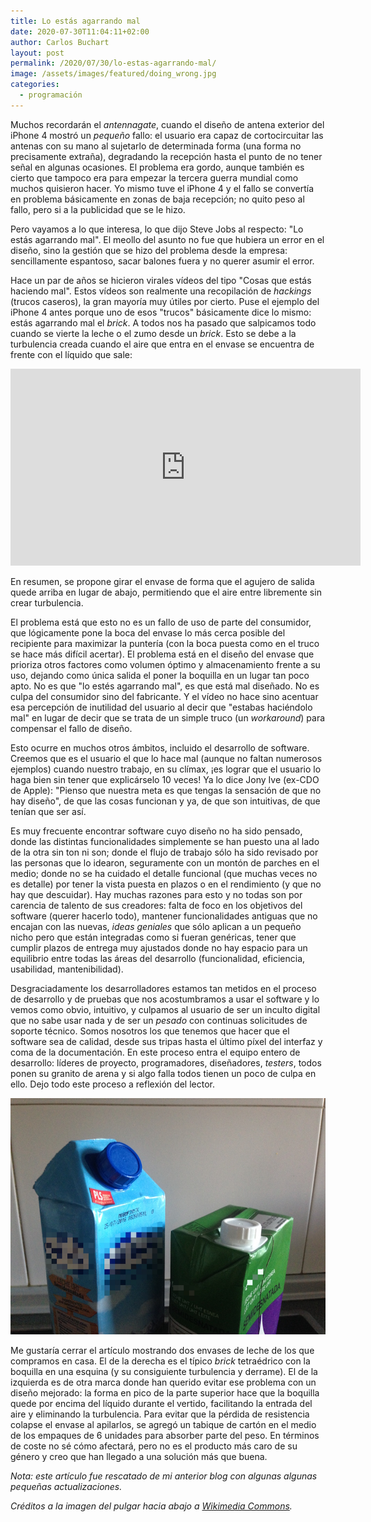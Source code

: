 ```yaml
---
title: Lo estás agarrando mal
date: 2020-07-30T11:04:11+02:00
author: Carlos Buchart
layout: post
permalink: /2020/07/30/lo-estas-agarrando-mal/
image: /assets/images/featured/doing_wrong.jpg
categories:
  - programación
---
```

Muchos recordarán el _antennagate_, cuando el diseño de antena exterior del iPhone 4 mostró un _pequeño_ fallo: el usuario era capaz de cortocircuitar las antenas con su mano al sujetarlo de determinada forma (una forma no precisamente extraña), degradando la recepción hasta el punto de no tener señal en algunas ocasiones. El problema era gordo, aunque también es cierto que tampoco era para empezar la tercera guerra mundial como muchos quisieron hacer. Yo mismo tuve el iPhone 4 y el fallo se convertía en problema básicamente en zonas de baja recepción; no quito peso al fallo, pero si a la publicidad que se le hizo.

Pero vayamos a lo que interesa, lo que dijo Steve Jobs al respecto: "Lo estás agarrando mal". El meollo del asunto no fue que hubiera un error en el diseño, sino la gestión que se hizo del problema desde la empresa: sencillamente espantoso, sacar balones fuera y no querer asumir el error.

Hace un par de años se hicieron virales vídeos del tipo "Cosas que estás haciendo mal". Estos vídeos son realmente una recopilación de _hackings_ (trucos caseros), la gran mayoría muy útiles por cierto. Puse el ejemplo del iPhone 4 antes porque uno de esos "trucos" básicamente dice lo mismo: estás agarrando mal el _brick_. A todos nos ha pasado que salpicamos todo cuando se vierte la leche o el zumo desde un _brick_. Esto se debe a la turbulencia creada cuando el aire que entra en el envase se encuentra de frente con el líquido que sale:

<p style="text-align: center;"><iframe src="https://www.youtube-nocookie.com/embed/Hr4r0smKFTQ?start=135&end=143" width="560" height="315" frameborder="0" allowfullscreen="allowfullscreen"></iframe></p>

En resumen, se propone girar el envase de forma que el agujero de salida quede arriba en lugar de abajo, permitiendo que el aire entre libremente sin crear turbulencia.

El problema está que esto no es un fallo de uso de parte del consumidor, que lógicamente pone la boca del envase lo más cerca posible del recipiente para maximizar la puntería (con la boca puesta como en el truco se hace más difícil acertar). El problema está en el diseño del envase que prioriza otros factores como volumen óptimo y almacenamiento frente a su uso, dejando como única salida el poner la boquilla en un lugar tan poco apto. No es que "lo estés agarrando mal", es que está mal diseñado. No es culpa del consumidor sino del fabricante. Y el vídeo no hace sino acentuar esa percepción de inutilidad del usuario al decir que "estabas haciéndolo mal" en lugar de decir que se trata de un simple truco (un _workaround_) para compensar el fallo de diseño.

Esto ocurre en muchos otros ámbitos, incluido el desarrollo de software. Creemos que es el usuario el que lo hace mal (aunque no faltan numerosos ejemplos) cuando nuestro trabajo, en su clímax, ¡es lograr que el usuario lo haga bien sin tener que explicárselo 10 veces! Ya lo dice Jony Ive (ex-CDO de Apple): "Pienso que nuestra meta es que tengas la sensación de que no hay diseño", de que las cosas funcionan y ya, de que son intuitivas, de que tenían que ser así.

Es muy frecuente encontrar software cuyo diseño no ha sido pensado, donde las distintas funcionalidades simplemente se han puesto una al lado de la otra sin ton ni son; donde el flujo de trabajo sólo ha sido revisado por las personas que lo idearon, seguramente con un montón de parches en el medio; donde no se ha cuidado el detalle funcional (que muchas veces no es detalle) por tener la vista puesta en plazos o en el rendimiento (y que no hay que descuidar). Hay muchas razones para esto y no todas son por carencia de talento de sus creadores: falta de foco en los objetivos del software (querer hacerlo todo), mantener funcionalidades antiguas que no encajan con las nuevas, _ideas geniales_ que sólo aplican a un pequeño nicho pero que están integradas como si fueran genéricas, tener que cumplir plazos de entrega muy ajustados donde no hay espacio para un equilibrio entre todas las áreas del desarrollo (funcionalidad, eficiencia, usabilidad, mantenibilidad).

Desgraciadamente los desarrolladores estamos tan metidos en el proceso de desarrollo y de pruebas que nos acostumbramos a usar el software y lo vemos como obvio, intuitivo, y culpamos al usuario de ser un inculto digital que no sabe usar nada y de ser un _pesado_ con continuas solicitudes de soporte técnico. Somos nosotros los que tenemos que hacer que el software sea de calidad, desde sus tripas hasta el último píxel del interfaz y coma de la documentación. En este proceso entra el equipo entero de desarrollo: líderes de proyecto, programadores, diseñadores, _testers_, todos ponen su granito de arena y si algo falla todos tienen un poco de culpa en ello. Dejo todo este proceso a reflexión del lector.

![todo](/assets/images/bricks.jpg)

Me gustaría cerrar el artículo mostrando dos envases de leche de los que compramos en casa. El de la derecha es el típico _brick_ tetraédrico con la boquilla en una esquina (y su consiguiente turbulencia y derrame). El de la izquierda es de otra marca donde han querido evitar ese problema con un diseño mejorado: la forma en pico de la parte superior hace que la boquilla quede por encima del líquido durante el vertido, facilitando la entrada del aire y eliminando la turbulencia. Para evitar que la pérdida de resistencia colapse el envase al apilarlos, se agregó un tabique de cartón en el medio de los empaques de 6 unidades para absorber parte del peso. En términos de coste no sé cómo afectará, pero no es el producto más caro de su género y creo que han llegado a una solución más que buena.

_Nota: este artículo fue rescatado de mi anterior blog con algunas algunas pequeñas actualizaciones._

_Créditos a la imagen del pulgar hacia abajo a [Wikimedia Commons](https://commons.wikimedia.org/wiki/File:Not_facebook_not_like_thumbs_down.png)._